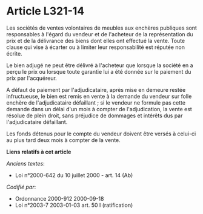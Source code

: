 # Article L321-14

Les sociétés de ventes volontaires de meubles aux enchères publiques sont responsables à l'égard du vendeur et de l'acheteur
de la représentation du prix et de la délivrance des biens dont elles ont effectué la vente. Toute clause qui vise à écarter
ou à limiter leur responsabilité est réputée non écrite.

Le bien adjugé ne peut être délivré à l'acheteur que lorsque la société en a perçu le prix ou lorsque toute garantie lui a
été donnée sur le paiement du prix par l'acquéreur.

A défaut de paiement par l'adjudicataire, après mise en demeure restée infructueuse, le bien est remis en vente à la demande
du vendeur sur folle enchère de l'adjudicataire défaillant ; si le vendeur ne formule pas cette demande dans un délai d'un
mois à compter de l'adjudication, la vente est résolue de plein droit, sans préjudice de dommages et intérêts dus par
l'adjudicataire défaillant.

Les fonds détenus pour le compte du vendeur doivent être versés à celui-ci au plus tard deux mois à compter de la vente.

**Liens relatifs à cet article**

_Anciens textes_:

  - Loi n°2000-642 du 10 juillet 2000 - art. 14 (Ab)

_Codifié par_:

  - Ordonnance 2000-912 2000-09-18
  - Loi n°2003-7 2003-01-03 art. 50 I (ratification)
